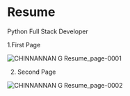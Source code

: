 # Resume
Python Full Stack Developer 

1.First Page

![CHINNANNAN G Resume_page-0001](https://github.com/Anichinna/Resume/assets/130660291/49cbb49f-f9fb-4ad0-a94d-0e863b2dafbb)

2. Second Page

![CHINNANNAN G Resume_page-0002](https://github.com/Anichinna/Resume/assets/130660291/43f5285c-36bb-460a-a54f-99c5b62f62cf)

